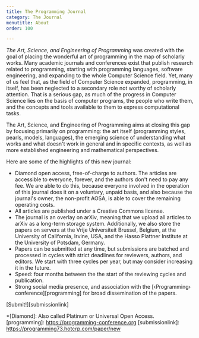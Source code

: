 ```yaml
---
title: The Programming Journal
category: The Journal
menutitle: About
order: 100

---
```

*The Art, Science, and Engineering of Programming*  was created with the goal of placing the wonderful art of programming in the map of scholarly works. Many academic journals and conferences exist that publish research related to programming, starting with programming languages, software engineering, and expanding to the whole Computer Science field. Yet, many of us feel that, as the field of Computer Science expanded, programming, in itself, has been neglected to a secondary role not worthy of scholarly attention. That is a serious gap, as much of the progress in Computer Science lies on the basis of computer programs, the people who write them, and the concepts and tools available to them to express computational tasks.

The Art, Science, and Engineering of Programming aims at closing this gap by focusing primarily on programming: the art itself (programming styles, pearls, models, languages), the emerging science of understanding what works and what doesn't work in general and in specific contexts, as well as more established engineering and mathematical perspectives.

Here are some of the highlights of this new journal:

* Diamond open access, free-of-charge to authors. The articles are accessible to everyone, forever, and the authors don't need to pay any fee. We are able to do this, because everyone involved in the operation of this journal does it on a voluntary, unpaid basis, and also because the journal's owner, the non-profit AOSA, is able to cover the remaining operating costs.
* All articles are published under a Creative Commons license.
* The journal is an overlay on arXiv, meaning that we upload all articles to arXiv as a long-term storage system. Additionally, we also store the papers on servers at the Vrije Universiteit Brussel, Belgium, at the University of California, Irvine, USA, and the Hasso Plattner Institute at the University of Potsdam, Germany.
* Papers can be submitted at any time, but submissions are batched and processed in cycles with strict deadlines for reviewers, authors, and editors. We start with three cycles per year, but may consider increasing it in the future.
* Speed: four months between the the start of the reviewing cycles and publication.
* Strong social media presence, and association with the [‹Programming› conference][programming] for broad dissemination of the papers.

[Submit!][submissionlink]

*[Diamond]: Also called Platinum or Universal Open Access.
[programming]: https://programming-conference.org
[submissionlink]: https://programming73.hotcrp.com/paper/new

